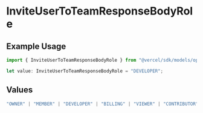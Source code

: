 # InviteUserToTeamResponseBodyRole

## Example Usage

```typescript
import { InviteUserToTeamResponseBodyRole } from "@vercel/sdk/models/operations/inviteusertoteam.js";

let value: InviteUserToTeamResponseBodyRole = "DEVELOPER";
```

## Values

```typescript
"OWNER" | "MEMBER" | "DEVELOPER" | "BILLING" | "VIEWER" | "CONTRIBUTOR"
```